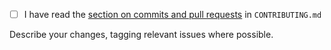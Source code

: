 - [ ] I have read the [section on commits and pull requests](https://github.com/NaturalHistoryMuseum/data-importer/blob/main/CONTRIBUTING.md#commits-and-pull-requests) in `CONTRIBUTING.md`


Describe your changes, tagging relevant issues where possible.
